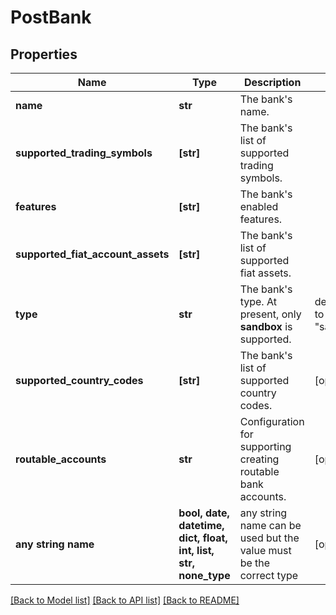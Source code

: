 # PostBank


## Properties
Name | Type | Description | Notes
------------ | ------------- | ------------- | -------------
**name** | **str** | The bank&#39;s name. | 
**supported_trading_symbols** | **[str]** | The bank&#39;s list of supported trading symbols. | 
**features** | **[str]** | The bank&#39;s enabled features. | 
**supported_fiat_account_assets** | **[str]** | The bank&#39;s list of supported fiat assets. | 
**type** | **str** | The bank&#39;s type. At present, only **sandbox** is supported. | defaults to "sandbox"
**supported_country_codes** | **[str]** | The bank&#39;s list of supported country codes. | [optional] 
**routable_accounts** | **str** | Configuration for supporting creating routable bank accounts. | [optional] 
**any string name** | **bool, date, datetime, dict, float, int, list, str, none_type** | any string name can be used but the value must be the correct type | [optional]

[[Back to Model list]](../README.md#documentation-for-models) [[Back to API list]](../README.md#documentation-for-api-endpoints) [[Back to README]](../README.md)


